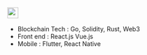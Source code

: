 ### <img src="https://media.giphy.com/media/hvRJCLFzcasrR4ia7z/giphy.gif" width="25px">

  - Blockchain Tech : Go, Solidity, Rust, Web3 <br/>
  - Front end : React.js Vue.js <br/>
  - Mobile : Flutter, React Native


